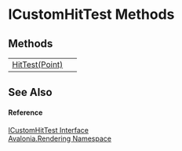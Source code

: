 # ICustomHitTest Methods




## Methods
<table>
<tr>
<td><a href="M_Avalonia_Rendering_ICustomHitTest_HitTest">HitTest(Point)</a></td>
<td> </td>
</tr>
</table>

## See Also


#### Reference
<a href="T_Avalonia_Rendering_ICustomHitTest">ICustomHitTest Interface</a>  
<a href="N_Avalonia_Rendering">Avalonia.Rendering Namespace</a>  
